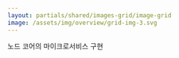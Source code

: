 ```yaml
---
layout: partials/shared/images-grid/image-grid
image: /assets/img/overview/grid-img-3.svg
---
```


노드 코어의 마이크로서비스 구현
